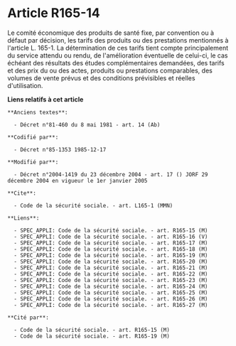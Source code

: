 # Article R165-14

Le comité économique des produits de santé fixe, par convention ou à défaut par décision, les tarifs des produits ou des
prestations mentionnés à l'article L. 165-1. La détermination de ces tarifs tient compte principalement du service attendu ou
rendu, de l'amélioration éventuelle de celui-ci, le cas échéant des résultats des études complémentaires demandées, des
tarifs et des prix du ou des actes, produits ou prestations comparables, des volumes de vente prévus et des conditions
prévisibles et réelles d'utilisation.

**Liens relatifs à cet article**

	**Anciens textes**:

	  - Décret n°81-460 du 8 mai 1981 - art. 14 (Ab)

	**Codifié par**:

	  - Décret n°85-1353 1985-12-17

	**Modifié par**:

	  - Décret n°2004-1419 du 23 décembre 2004 - art. 17 () JORF 29 décembre 2004 en vigueur le 1er janvier 2005

	**Cite**:

	  - Code de la sécurité sociale. - art. L165-1 (MMN)

	**Liens**:

	  - SPEC_APPLI: Code de la sécurité sociale. - art. R165-15 (M)
	  - SPEC_APPLI: Code de la sécurité sociale. - art. R165-16 (V)
	  - SPEC_APPLI: Code de la sécurité sociale. - art. R165-17 (M)
	  - SPEC_APPLI: Code de la sécurité sociale. - art. R165-18 (M)
	  - SPEC_APPLI: Code de la sécurité sociale. - art. R165-19 (M)
	  - SPEC_APPLI: Code de la sécurité sociale. - art. R165-20 (M)
	  - SPEC_APPLI: Code de la sécurité sociale. - art. R165-21 (M)
	  - SPEC_APPLI: Code de la sécurité sociale. - art. R165-22 (M)
	  - SPEC_APPLI: Code de la sécurité sociale. - art. R165-23 (M)
	  - SPEC_APPLI: Code de la sécurité sociale. - art. R165-24 (M)
	  - SPEC_APPLI: Code de la sécurité sociale. - art. R165-25 (M)
	  - SPEC_APPLI: Code de la sécurité sociale. - art. R165-26 (M)
	  - SPEC_APPLI: Code de la sécurité sociale. - art. R165-27 (M)

	**Cité par**:

	  - Code de la sécurité sociale. - art. R165-15 (M)
	  - Code de la sécurité sociale. - art. R165-19 (M)
